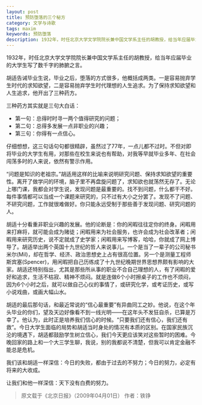 ```yaml
---
layout: post
title: 预防堕落的三个秘方
category: 文学与诗歌
tags: maxim
keywords: 预防堕落
description: 1932年，时任北京大学文学院院长兼中国文学系主任的胡教授，给当年应届毕业的大学生写了数千字的肺腑之言
---
```


1932年，时任北京大学文学院院长兼中国文学系主任的胡教授，给当年应届毕业的大学生写了数千字的肺腑之言。

胡适告诫毕业生说，毕业之后，堕落的方式很多，他概括成两类。一是容易抛弃学生时代的求知欲望，二是容易抛弃学生时代理想的人生追求。为了保持求知欲望和人生追求，他开出了三种药方。

三种药方其实就是三句大白话：
* 第一句：总得时时寻一两个值得研究的问题；
* 第二句：总得多发展一点非职业的兴趣；
* 第三句：你得有一点信心。

仔细想想，这三句话句句都很精辟，虽然过了77年，一点儿都不过时。不但对即将毕业的大学生有用，对那些在校生来说也有帮助，对我等早就毕业多年、在社会闯荡多时的人来说，依然有警示作用。

“问题是知识的老祖宗。”胡适用这样的比喻来说明研究问题、保持求知欲望的重要性。离开了做学问的环境，脑子里不再盘旋问题了，求知欲也就荡然无存了。无论上哪门课，我都会对学生说，发现问题是最重要的。找不到问题，什么都干不好。每件事情都可以当成一个课题来研究的，只不过有大小之分罢了。发现不了问题、不研究问题，工作就很难做好。你只能永远受制于那些善于发现问题、研究问题的人。

胡适十分看重非职业兴趣的发展。他的论断是：你的闲暇往往定你的终身。闲暇用来打麻将，就可能会成为赌徒；闲暇用来为社会服务，也许会成为社会改革者；闲暇用来研究历史，说不定就成了史学家；闲暇用来写博客，哈哈，你就成了网上博导了。胡适举出两个英国十九世纪的哲人来说事儿。一个是当了一辈子的公司秘书米尔(Mil)，却在哲学、经济、政治思想史上占有很高位置。另一个是测量工程师斯宾塞(Spencer)，用闲暇把自己历练成了十九世纪晚期世界思想界颇有影响的大家。胡适还特别指出，尤其是那些所从事的职业不合自己理想的人，有了闲暇的爱好和追求，生活不枯寂、精神不烦闷。就是连做6个小时擦桌子的工作也不烦闷，因为6个小时之后，就可以做自己心仪的事情了，或研究化学，或考证历史，或写小说戏曲，或画大幅山水。

胡适的最后那句话，和最近常说的“信心最重要”有异曲同工之妙。他说，在这个年头毕业的你们，望及天边好像看不到一线光明——在这年头不发狂自杀，已算是万幸了。他认为，此时正是培养我们信心的时候。“只要我们还有信心，我们还有救”。今日大学生面临的局势和胡适当时身处的情况有本质的区别。在国家民族沉沦的境遇下，胡适都鼓励学生树立信心，我们今天更应该笑对这些暂时的困难。今晚回家的路上和一个大三学生聊，我说，别的我都说不清楚，但我可以肯定金融不能总是危机。

我们该和胡适一样深信：今日的失败，都由于过去的不努力；今日的努力，必定有将来的大收成。

让我们和他一样深信：天下没有白费的努力。


> 原文载于《北京日报》（2009年04月01日） 作者：铁铮
